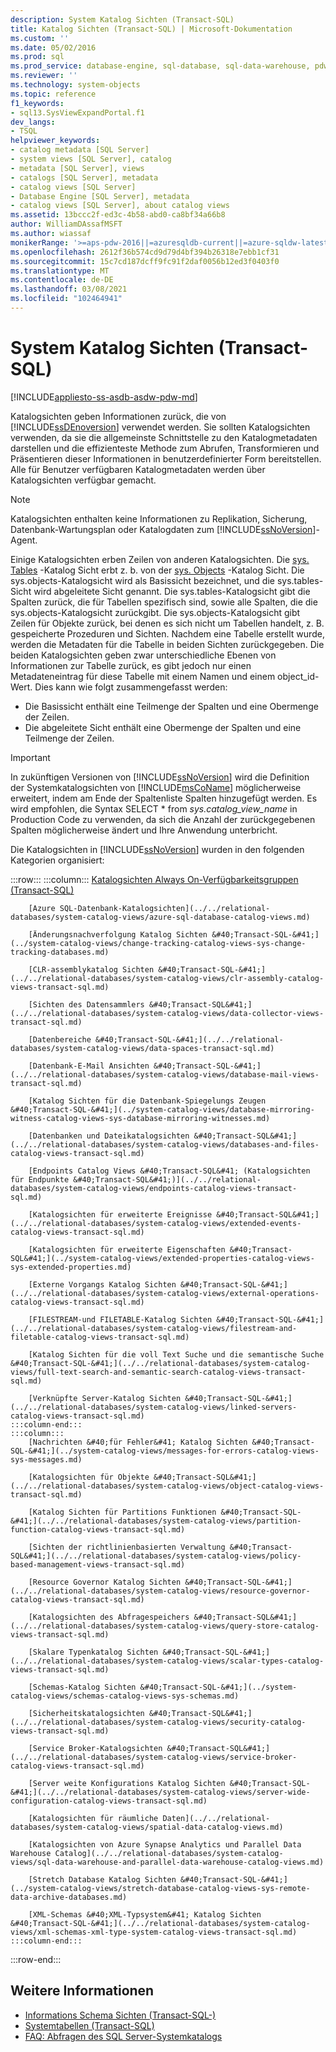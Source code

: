 ```yaml
---
description: System Katalog Sichten (Transact-SQL)
title: Katalog Sichten (Transact-SQL) | Microsoft-Dokumentation
ms.custom: ''
ms.date: 05/02/2016
ms.prod: sql
ms.prod_service: database-engine, sql-database, sql-data-warehouse, pdw
ms.reviewer: ''
ms.technology: system-objects
ms.topic: reference
f1_keywords:
- sql13.SysViewExpandPortal.f1
dev_langs:
- TSQL
helpviewer_keywords:
- catalog metadata [SQL Server]
- system views [SQL Server], catalog
- metadata [SQL Server], views
- catalogs [SQL Server], metadata
- catalog views [SQL Server]
- Database Engine [SQL Server], metadata
- catalog views [SQL Server], about catalog views
ms.assetid: 13bccc2f-ed3c-4b58-abd0-ca8bf34a66b8
author: WilliamDAssafMSFT
ms.author: wiassaf
monikerRange: '>=aps-pdw-2016||=azuresqldb-current||=azure-sqldw-latest||>=sql-server-2016||>=sql-server-linux-2017||=azuresqldb-mi-current'
ms.openlocfilehash: 2612f36b574cd9d79d4bf394b26318e7ebb1cf31
ms.sourcegitcommit: 15c7cd187dcff9fc91f2daf0056b12ed3f0403f0
ms.translationtype: MT
ms.contentlocale: de-DE
ms.lasthandoff: 03/08/2021
ms.locfileid: "102464941"
---
```

# <a name="system-catalog-views-transact-sql"></a>System Katalog Sichten (Transact-SQL)

[!INCLUDE[appliesto-ss-asdb-asdw-pdw-md](../../includes/appliesto-ss-asdb-asdw-pdw-md.md)]

Katalogsichten geben Informationen zurück, die von [!INCLUDE[ssDEnoversion](../../includes/ssdenoversion-md.md)] verwendet werden. Sie sollten Katalogsichten verwenden, da sie die allgemeinste Schnittstelle zu den Katalogmetadaten darstellen und die effizienteste Methode zum Abrufen, Transformieren und Präsentieren dieser Informationen in benutzerdefinierter Form bereitstellen. Alle für Benutzer verfügbaren Katalogmetadaten werden über Katalogsichten verfügbar gemacht.

> [!NOTE]
> Katalogsichten enthalten keine Informationen zu Replikation, Sicherung, Datenbank-Wartungsplan oder Katalogdaten zum [!INCLUDE[ssNoVersion](../../includes/ssnoversion-md.md)]-Agent.

 Einige Katalogsichten erben Zeilen von anderen Katalogsichten. Die [sys. Tables](../../relational-databases/system-catalog-views/sys-tables-transact-sql.md) -Katalog Sicht erbt z. b. von der [sys. Objects](../../relational-databases/system-catalog-views/sys-objects-transact-sql.md) -Katalog Sicht. Die sys.objects-Katalogsicht wird als Basissicht bezeichnet, und die sys.tables-Sicht wird abgeleitete Sicht genannt. Die sys.tables-Katalogsicht gibt die Spalten zurück, die für Tabellen spezifisch sind, sowie alle Spalten, die die sys.objects-Katalogsicht zurückgibt. Die sys.objects-Katalogsicht gibt Zeilen für Objekte zurück, bei denen es sich nicht um Tabellen handelt, z. B. gespeicherte Prozeduren und Sichten. Nachdem eine Tabelle erstellt wurde, werden die Metadaten für die Tabelle in beiden Sichten zurückgegeben. Die beiden Katalogsichten geben zwar unterschiedliche Ebenen von Informationen zur Tabelle zurück, es gibt jedoch nur einen Metadateneintrag für diese Tabelle mit einem Namen und einem object_id-Wert. Dies kann wie folgt zusammengefasst werden:

- Die Basissicht enthält eine Teilmenge der Spalten und eine Obermenge der Zeilen.
- Die abgeleitete Sicht enthält eine Obermenge der Spalten und eine Teilmenge der Zeilen.

> [!IMPORTANT]
> In zukünftigen Versionen von [!INCLUDE[ssNoVersion](../../includes/ssnoversion-md.md)] wird die Definition der Systemkatalogsichten von [!INCLUDE[msCoName](../../includes/msconame-md.md)] möglicherweise erweitert, indem am Ende der Spaltenliste Spalten hinzugefügt werden. Es wird empfohlen, die Syntax SELECT \* from *sys.catalog_view_name* in Production Code zu verwenden, da sich die Anzahl der zurückgegebenen Spalten möglicherweise ändert und Ihre Anwendung unterbricht.

Die Katalogsichten in [!INCLUDE[ssNoVersion](../../includes/ssnoversion-md.md)] wurden in den folgenden Kategorien organisiert:

:::row:::
    :::column:::
        [Katalogsichten Always On-Verfügbarkeitsgruppen &#40;Transact-SQL&#41;](../../relational-databases/system-catalog-views/always-on-availability-groups-catalog-views-transact-sql.md)
        
        [Azure SQL-Datenbank-Katalogsichten](../../relational-databases/system-catalog-views/azure-sql-database-catalog-views.md)
        
        [Änderungsnachverfolgung Katalog Sichten &#40;Transact-SQL-&#41;](../system-catalog-views/change-tracking-catalog-views-sys-change-tracking-databases.md)
        
        [CLR-assemblykatalog Sichten &#40;Transact-SQL-&#41;](../../relational-databases/system-catalog-views/clr-assembly-catalog-views-transact-sql.md)
        
        [Sichten des Datensammlers &#40;Transact-SQL&#41;](../../relational-databases/system-catalog-views/data-collector-views-transact-sql.md)
        
        [Datenbereiche &#40;Transact-SQL-&#41;](../../relational-databases/system-catalog-views/data-spaces-transact-sql.md)
        
        [Datenbank-E-Mail Ansichten &#40;Transact-SQL-&#41;](../../relational-databases/system-catalog-views/database-mail-views-transact-sql.md)
        
        [Katalog Sichten für die Datenbank-Spiegelungs Zeugen &#40;Transact-SQL-&#41;](../system-catalog-views/database-mirroring-witness-catalog-views-sys-database-mirroring-witnesses.md)
        
        [Datenbanken und Dateikatalogsichten &#40;Transact-SQL&#41;](../../relational-databases/system-catalog-views/databases-and-files-catalog-views-transact-sql.md)
        
        [Endpoints Catalog Views &#40;Transact-SQL&#41; (Katalogsichten für Endpunkte &#40;Transact-SQL&#41;)](../../relational-databases/system-catalog-views/endpoints-catalog-views-transact-sql.md)
        
        [Katalogsichten für erweiterte Ereignisse &#40;Transact-SQL&#41;](../../relational-databases/system-catalog-views/extended-events-catalog-views-transact-sql.md)
        
        [Katalogsichten für erweiterte Eigenschaften &#40;Transact-SQL&#41;](../system-catalog-views/extended-properties-catalog-views-sys-extended-properties.md)
        
        [Externe Vorgangs Katalog Sichten &#40;Transact-SQL-&#41;](../../relational-databases/system-catalog-views/external-operations-catalog-views-transact-sql.md)
        
        [FILESTREAM-und FILETABLE-Katalog Sichten &#40;Transact-SQL-&#41;](../../relational-databases/system-catalog-views/filestream-and-filetable-catalog-views-transact-sql.md)
        
        [Katalog Sichten für die voll Text Suche und die semantische Suche &#40;Transact-SQL-&#41;](../../relational-databases/system-catalog-views/full-text-search-and-semantic-search-catalog-views-transact-sql.md)
        
        [Verknüpfte Server-Katalog Sichten &#40;Transact-SQL-&#41;](../../relational-databases/system-catalog-views/linked-servers-catalog-views-transact-sql.md)
    :::column-end:::
    :::column:::
        [Nachrichten &#40;für Fehler&#41; Katalog Sichten &#40;Transact-SQL-&#41;](../system-catalog-views/messages-for-errors-catalog-views-sys-messages.md)
        
        [Katalogsichten für Objekte &#40;Transact-SQL&#41;](../../relational-databases/system-catalog-views/object-catalog-views-transact-sql.md)
        
        [Katalog Sichten für Partitions Funktionen &#40;Transact-SQL-&#41;](../../relational-databases/system-catalog-views/partition-function-catalog-views-transact-sql.md)
        
        [Sichten der richtlinienbasierten Verwaltung &#40;Transact-SQL&#41;](../../relational-databases/system-catalog-views/policy-based-management-views-transact-sql.md)
        
        [Resource Governor Katalog Sichten &#40;Transact-SQL-&#41;](../../relational-databases/system-catalog-views/resource-governor-catalog-views-transact-sql.md)
        
        [Katalogsichten des Abfragespeichers &#40;Transact-SQL&#41;](../../relational-databases/system-catalog-views/query-store-catalog-views-transact-sql.md)
        
        [Skalare Typenkatalog Sichten &#40;Transact-SQL-&#41;](../../relational-databases/system-catalog-views/scalar-types-catalog-views-transact-sql.md)
        
        [Schemas-Katalog Sichten &#40;Transact-SQL-&#41;](../system-catalog-views/schemas-catalog-views-sys-schemas.md)
        
        [Sicherheitskatalogsichten &#40;Transact-SQL&#41;](../../relational-databases/system-catalog-views/security-catalog-views-transact-sql.md)
        
        [Service Broker-Katalogsichten &#40;Transact-SQL&#41;](../../relational-databases/system-catalog-views/service-broker-catalog-views-transact-sql.md)
        
        [Server weite Konfigurations Katalog Sichten &#40;Transact-SQL-&#41;](../../relational-databases/system-catalog-views/server-wide-configuration-catalog-views-transact-sql.md)
        
        [Katalogsichten für räumliche Daten](../../relational-databases/system-catalog-views/spatial-data-catalog-views.md)
        
        [Katalogsichten von Azure Synapse Analytics und Parallel Data Warehouse Catalog](../../relational-databases/system-catalog-views/sql-data-warehouse-and-parallel-data-warehouse-catalog-views.md)
        
        [Stretch Database Katalog Sichten &#40;Transact-SQL-&#41;](../system-catalog-views/stretch-database-catalog-views-sys-remote-data-archive-databases.md)
        
        [XML-Schemas &#40;XML-Typsystem&#41; Katalog Sichten &#40;Transact-SQL-&#41;](../../relational-databases/system-catalog-views/xml-schemas-xml-type-system-catalog-views-transact-sql.md)
    :::column-end:::
:::row-end:::

## <a name="see-also"></a>Weitere Informationen

- [Informations Schema Sichten &#40;Transact-SQL-&#41;](../../relational-databases/system-information-schema-views/system-information-schema-views-transact-sql.md)
- [Systemtabellen &#40;Transact-SQL&#41;](../../relational-databases/system-tables/system-tables-transact-sql.md)
- [FAQ: Abfragen des SQL Server-Systemkatalogs](../../relational-databases/system-catalog-views/querying-the-sql-server-system-catalog-faq.yml)

